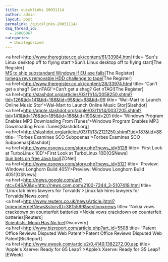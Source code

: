```yaml
---
title: quicklinks 20031114
author: admin
layout: post
permalink: /quicklinks-20031114/
dsq_thread_id:
  - 26006867
categories:
  - Uncategorized
---
```

<a href=http://www.theregister.co.uk/content/61/33984.html title= 'Sun's Linux desktop off to flying start'>Sun&#8217;s Linux desktop off to flying start</a>[The Register]  
<a href=http://www.theregister.co.uk/content/4/33983.html title= 'MS to ship substandard Windows if EU axe falls'>MS to ship substandard Windows if EU axe falls</a>[The Register]  
<a href=http://www.theregister.co.uk/content/63/33978.html title= 'Iomega revs removable HDD challenge to tape'>Iomega revs removable HDD challenge to tape</a>[The Register]  
<a href=http://www.theregister.co.uk/content/28/33974.html title= 'Can't get a shag? Get nTAG!'>Can&#8217;t get a shag? Get nTAG!</a>[The Register]  
<a href=http://slashdot.org/articles/03/11/14/0058250.shtml?tid=126&tid=141&tid=188&tid=95&tid=98&tid=99 title= 'Wal-Mart to Launch Online Music Stor'>Wal-Mart to Launch Online Music Stor</a>[Slashdot]  
<a href=http://apple.slashdot.org/apple/03/11/14/0037205.shtml?tid=141&tid=176&tid=185&tid=188&tid=190&tid=201 title= 'Windows Program Enables MP3 Downloading From iTunes'>Windows Program Enables MP3 Downloading From iTunes</a>[Slashdot.org]  
<a href=http://slashdot.org/articles/03/11/13/2121250.shtml?tid=187&tid=88 title= 'Forbes Examines SCO Subpoenas'>Forbes Examines SCO Subpoenas</a>[Slashdot]  
<a href=http://www.osnews.com/story.php?news_id=5128 title= 'First Look at TurboLinux 10D'>First Look at TurboLinux 10D</a>[OSNews]  
<a href=http://zdnet.com.com/2100-1104_2-5107201.html title= 'Sun bets on free Java tool'>Sun bets on free Java tool</a>[ZDNet]  
<a href=http://www.osnews.com/story.php?news_id=5121 title= 'Preview: Windows Longhorn Build 4051'>Preview: Windows Longhorn Build 4051</a>[OSNews]  
<a href=http://news.google.com/url?ntc=04SA0&q=http://news.com.com/2100-7344_3-5107419.html title= 'Linux lab hires lawyers for Torvalds'>Linux lab hires lawyers for Torvalds</a>[News.com]  
<a href=http://www.reuters.co.uk/newsArticle.jhtml?type=internetNews&storyID=3815569&section=news title= 'Nokia vows crackdown on counterfeit batteries'>Nokia vows crackdown on counterfeit batteries</a>[Reuters]  
<a href=http://dsc.discovery.com/news/briefs/20031110/moonice.html title= 'Scientists: Moon Has No Ice'>Scientists: Moon Has No Ice</a>[Discovery]  
<a href=http://www.bizreport.com/article.php?art_id=5508 title= 'Patent Office Reviews Disputed Web Patent'>Patent Office Reviews Disputed Web Patent</a>[BisReport]  
<a href=http://www.eweek.com/article2/0,4149,1382272,00.asp title= 'Apple's Xserve: Ready for G5 Leap?'>Apple&#8217;s Xserve: Ready for G5 Leap?</a>[EWeek]